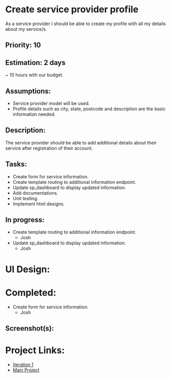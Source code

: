 # Create service provider profile
As a service provider I should be able to create my profile with all my details about my service/s.

## Priority: 10

## Estimation: 2 days
~ 10 hours with our budget.

## Assumptions:
- Service provider model will be used.
- Profile details such as city, state, postcode and description are the basic information needed.

## Description:
The service provider should be able to add additional details about their service after registration of their account.

## Tasks:
- Create form for service information.
- Create template routing to additional information endpoint.
- Update sp_dashboard to display updated information.
- Add documentations.
- Unit testing.
- Implement html designs.

## In progress:
- Create template routing to additional information endpoint.
    - Josh
- Update sp_dashboard to display updated information.
    - Josh

# UI Design:


# Completed:
- Create form for service information.
    - Josh

## Screenshot(s):


# Project Links:
- [Iteration 1](../iteration_1.md)
- [Main Project](../../README.md)
